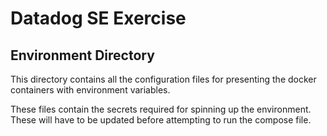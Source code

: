 # Datadog SE Exercise
## Environment Directory

This directory contains all the configuration files for presenting the docker containers with environment variables.

These files contain the secrets required for spinning up the environment. These will have to be updated before attempting to run the compose file.
